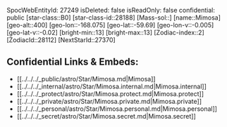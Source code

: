 ﻿---
location: [-59.69,-168.075,400]
type: Star
tags:
- astro/Star

---
SpocWebEntityId: 27249
isDeleted: false
isReadOnly: false
confidential: public
[star-class::B0]
[star-class-id::28188]
[Mass-sol::]
[name::Mimosa]
[geo-alt::400]
[geo-lon::-168.075]
[geo-lat::-59.69]
[geo-lon-v::-0.005]
[geo-lat-v::-0.02]
[bright-min::13]
[bright-max::13]
[Zodiac-index::2]
[ZodiacId::28112]
[NextStarId::27370]



## Confidential Links & Embeds: 
- [[../../../_public/astro/Star/Mimosa.md|Mimosa]] 
- [[../../../_internal/astro/Star/Mimosa.internal.md|Mimosa.internal]] 
- [[../../../_protect/astro/Star/Mimosa.protect.md|Mimosa.protect]] 
- [[../../../_private/astro/Star/Mimosa.private.md|Mimosa.private]] 
- [[../../../_personal/astro/Star/Mimosa.personal.md|Mimosa.personal]] 
- [[../../../_secret/astro/Star/Mimosa.secret.md|Mimosa.secret]] 
